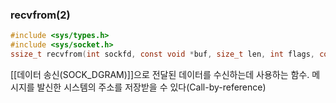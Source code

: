 ### recvfrom(2)
```c
#include <sys/types.h>
#include <sys/socket.h>
ssize_t recvfrom(int sockfd, const void *buf, size_t len, int flags, const struct sockaddr *src_addr, socklen_t *addrlen);
```

[[데이터 송신(SOCK_DGRAM)]]으로 전달된 데이터를 수신하는데 사용하는 함수.
메시지를 발신한 시스템의 주소를 저장받을 수 있다(Call-by-reference)

